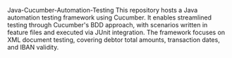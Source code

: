 Java-Cucumber-Automation-Testing
This repository hosts a Java automation testing framework using Cucumber. It enables streamlined testing through Cucumber's BDD approach, with scenarios written in feature files and executed via JUnit integration. The framework focuses on XML document testing, covering debtor total amounts, transaction dates, and IBAN validity.
